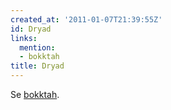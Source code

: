 ```yaml
---
created_at: '2011-01-07T21:39:55Z'
id: Dryad
links:
  mention:
  - bokktah
title: Dryad
---
```


Se [bokktah].

  [bokktah]: bokktah
